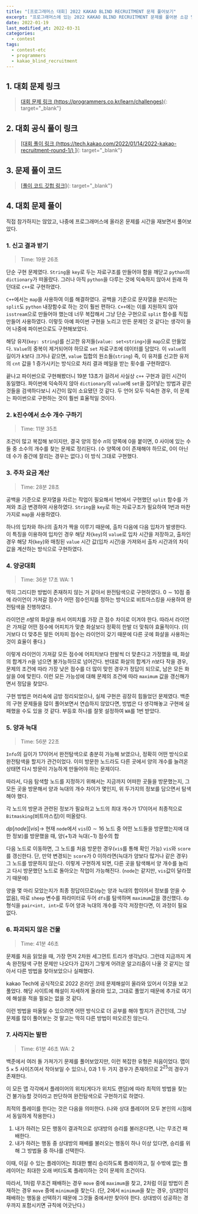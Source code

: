 ```yaml
---
title: "[프로그래머스 대회] 2022 KAKAO BLIND RECRUITMENT 문제 풀어보기"
excerpt: "프로그래머스에 있는 2022 KAKAO BLIND RECRUITMENT 문제를 풀어본 소감 및 간단한 풀이 작성"
date: 2022-01-19
last_modified_at: 2022-03-31
categories:
  - contest
tags:
  - contest-etc
  - programmers
  - kakao_blind_recruitment
---
```


## 1. 대회 문제 링크

> [대회 문제 링크 (https://programmers.co.kr/learn/challenges)](https://programmers.co.kr/learn/challenges){: target="_blank"}

## 2. 대회 공식 풀이 링크

> [[대회 풀이 링크 (https://tech.kakao.com/2022/01/14/2022-kakao-recruitment-round-1/) ]](https://tech.kakao.com/2022/01/14/2022-kakao-recruitment-round-1/){: target="_blank"}

## 3. 문제 풀이 코드

> [[풀이 코드 깃헙 링크]](https://github.com/BurningFalls/Algorithm/tree/master/Programmers/2022%20KAKAO%20BLIND%20RECRUITMENT){: target="_blank"}

## 4. 대회 문제 풀이

직접 참가하지는 않았고, 나중에 프로그래머스에 올라온 문제를 시간을 재보면서 풀어보았다.

### 1.	신고 결과 받기 
> Time: 19분 26초

단순 구현 문제였다. `String`을 `key`로 두는 자료구조를 만들어야 함을 깨닫고 `python`의 `dictionary`가 떠올랐다. 그러나 아직 `python`을 다루는 것에 익숙하지 않아서 원래 하던대로 `c++`로 구현하였다. 

`C++`에서는 `map`을 사용하여 이를 해결하였다. 공백을 기준으로 문자열을 분리하는 `split`도 `python` 내장함수로 하는 것이 훨씬 편하다. `C++`에는 이를 지원하지 않아 `isstream`으로 만들어야 했는데 너무 복잡해서 그냥 단순 구현으로 `split` 함수를 직접 만들어 사용하였다. 이렇듯 아예 파이썬 구현을 노리고 만든 문제인 것 같다는 생각이 들어 나중에 파이썬으로도 구현해보았다. 

해당 유저(`key: string`)를 신고한 유저들(`value: set<string>`)을 `map`으로 만들었다. `Value`의 중복이 제거되어야 하므로 `set` 자료구조에 데이터를 담았다. 이 `value`의 길이가 $k$보다 크거나 같으면, `value` 집합의 원소들(`string`) 즉, 이 유저를 신고한 유저의 `cnt` 값을 $1$ 증가시키는 방식으로 처리 결과 메일을 받는 횟수를 구현하였다.

끝나고 파이썬으로 구현해봤더니 19분 13초가 걸려서 사실상 `c++` 구현과 걸린 시간이 동일했다. 파이썬에 익숙하지 않아 `dictionary`의 `value`에 `set`을 집어넣는 방법과 같은 것들을 검색하다보니 시간이 많이 소요됐던 것 같다. 두 언어 모두 익숙한 경우, 이 문제는 파이썬으로 구현하는 것이 훨씬 효율적일 것이다.

### 2.	k진수에서 소수 개수 구하기 
> Time: 11분 35초

조건이 많고 복잡해 보이지만, 결국 양의 정수 $n$의 양쪽에 $0$을 붙이면, $0$ 사이에 있는 수들 중 소수의 개수를 찾는 문제로 정리된다. (수 양쪽에 $0$이 존재해야 하므로, $0$이 아닌데 수가 중간에 잘리는 경우는 없다.) 이 방식 그대로 구현했다.

### 3. 주차 요금 계산 
> Time: 28분 28초

공백을 기준으로 문자열을 자르는 작업이 필요해서 $1$번에서 구현했던 `split` 함수를 가져와 조금 변경하여 사용하였다. `String`을 `key`로 하는 자료구조가 필요하여 $1$번과 마찬가지로 `map`을 사용하였다. 

하나의 입차와 하나의 출차가 짝을 이루기 때문에, 출차 다음에 다음 입차가 발생한다. 이 특징을 이용하여 입차인 경우 해당 차(`key`)의 `value`로 입차 시간을 저장하고, 출차인 경우 해당 차(`key`)와 매칭된 `value` 시간 값(입차 시간)을 가져와서 출차 시간과의 차이 값을 계산하는 방식으로 구현하였다.

### 4.	양궁대회 
> Time: 36분 17초
WA: 1

딱히 그리디한 방법이 존재하지 않는 거 같아서 완전탐색으로 구현하였다. $0\sim 10$점 중에 라이언이 가져갈 점수가 어떤 점수인지를 정하는 방식으로 비트마스킹을 사용하여 완전탐색을 진행하였다. 

라이언은 $n$발의 화살을 쏴서 어피치를 가장 큰 점수 차이로 이겨야 한다. 따라서 라이언은 가져갈 어떤 점수에 어피치가 맞춘 화살보다 정확히 한발 더 맞춰야 효율적이다. (이거보다 더 맞추든 말든 어차피 점수는 라이언이 갖기 때문에 다른 곳에 화살을 사용하는 것이 효율이 좋다.) 

이렇게 라이언이 가져갈 모든 점수에 어피치보다 한발씩 더 맞춘다고 가정했을 때, 화살의 합계가 $n$을 넘으면 불가능하므로 넘어간다. 반대로 화살의 합계가 $n$보다 작을 경우, 문제의 조건에 따라 가장 낮은 점수를 더 많이 맞힌 경우가 정답이 되므로, 남은 모든 화살을 $0$에 맞힌다. 이런 모든 가능성에 대해 문제의 조건에 따라 `maximum` 값을 갱신해가면서 정답을 찾았다.

구현 방법은 머리속에 금방 정리되었으나, 실제 구현은 굉장히 힘들었던 문제였다. 백준의 구현 문제들을 많이 풀어보면서 연습하지 않았다면, 방법은 다 생각해놓고 구현에 실패했을 수도 있을 것 같다. 부등호 하나를 잘못 설정하여 `WA`를 $1$번 받았다.

### 5.	양과 늑대
> Time: 56분 22초

`Info`의 길이가 $17$이어서 완전탐색으로 충분히 가능해 보였으나, 정확히 어떤 방식으로 완전탐색을 할지가 관건이었다. 이미 방문한 노드라도 다른 곳에서 양의 개수를 늘려온 상태면 다시 방문이 가능하게 만들어야 하는 문제이다. 

따라서, 다음 탐색할 노드를 지정하기 위해서는 지금까지 어떠한 곳들을 방문했는지, 그 모든 곳을 방문해서 양과 늑대의 개수 차이가 몇인지, 위 두가지의 정보를 담으면서 탐색해야 했다. 

각 노드의 방문과 관련된 정보가 필요하고 노드의 최대 개수가 $17$이어서 최종적으로 `Bitmasking`(비트마스킹)이 떠올랐다.

$dp[node][vis] \rightarrow$ 현재 `node`에서 `vis`($0\sim 16$ 노드 중 어떤 노드들을 방문했는지에 대한 정보)를 방문했을 때, 양($+1$)과 늑대($-1$) 점수의 합

다음 노드로 이동하면, 그 노드를 처음 방문한 경우(`vis`를 통해 확인 가능) `vis`와 `score`를 갱신한다. 단, 만약 변경되는 `score`가 $0$ 이하라면(늑대가 양보다 많거나 같은 경우) 그 노드를 방문하지 않는다. 이렇게 구현하게 되면, 다른 곳을 탐색해서 양 개수를 늘리고 다시 방문했던 노드로 돌아오는 작업이 가능해진다. (`node`는 같지만, `vis`값이 달라졌기 때문에)

양을 몇 마리 모았는지가 최종 정답이므로(`dp`는 양과 늑대의 합이어서 정보를 얻을 수 없음), 따로 `sheep` 변수를 파라미터로 두어 `dfs`를 탐색하며 `maximum`값을 갱신했다. `dp` 형식을 `pair<int, int>`로 두어 양과 늑대의 개수를 각각 저장한다면, 이 과정이 필요 없다.

### 6.	파괴되지 않은 건물 
> Time: 41분 46초

문제를 처음 읽었을 때, 가장 먼저 $2$차원 세그먼트 트리가 생각났다. 그런데 지금까지 계속 완전탐색 구현 문제만 나오다가 갑자기 그렇게 어려운 알고리즘이 나올 것 같지는 않아서 다른 방법을 찾아보았으나 실패했다. 

kakao Tech에 공식적으로 2022 온라인 코테 문제해설이 올라와 있어서 이것을 보고 풀었다. 해당 사이트에 해설이 자세하게 올라와 있고, 그대로 풀었기 때문에 추가로 여기에 해설을 적을 필요는 없을 것 같다. 

이런 방법을 떠올릴 수 있으려면 어떤 방식으로 더 공부를 해야 할지가 관건인데, 그냥 문제를 많이 풀어보는 것 말고는 딱히 다른 방법이 떠오르진 않는다.

### 7.	사라지는 발판
> Time: 61분 46초 
> WA: 2

백준에서 여러 돌 가져가기 문제를 풀어보았지만, 이런 복잡한 유형은 처음이었다. 맵이 $5\times 5$ 사이즈여서 작아보일 수 있으나, $0$과 $1$ 두 가지 경우가 존재하므로 $2^{25}$의 경우가 존재한다. 

이 모든 맵 각각에서 플레이어의 위치(게다가 위치도 랜덤)에 따라 최적의 방법을 찾는 건 불가능할 것이라고 판단하여 완전탐색으로 구현하기로 하였다.

최적의 플레이를 한다는 것은 다음을 의미한다. (나와 상대 플레이어 모두 본인의 시점에서 동일하게 작용한다.)

1.	내가 하려는 모든 행동이 결과적으로 상대방의 승리를 불러온다면, 나는 무조건 패배한다.
1.	내가 하려는 행동 중 상대방의 패배를 불러오는 행동이 하나 이상 있다면, 승리를 위해 그 방법들 중 하나를 선택한다.

이때, 이길 수 있는 플레이어는 최대한 빨리 승리하도록 플레이하고, 질 수밖에 없는 플레이어는 최대한 오래 버티도록 플레이하는 것이 문제의 조건이다. 

따라서, $1$처럼 무조건 패배하는 경우 `move` 중에 `maximum`을 찾고, $2$처럼 이길 방법이 존재하는 경우 `move` 중에 `minimum`을 찾는다. (단, $2$에서 `minimum`을 찾는 경우, 상대방이 패배하는 행동을 선택하기 때문에 그것들 중에서만 찾아야 한다. 상대방이 성공하는 경우까지 포함시키면 규칙에 어긋난다.)
